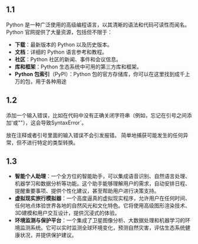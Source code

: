 ## 1.1
Python 是一种广泛使用的高级编程语言，以其清晰的语法和代码可读性而闻名。Python 官网提供了大量资源，包括但不限于：

- **下载**：最新版本的 Python 以及历史版本。
- **文档**：详细的 Python 语言参考和教程。
- **社区**：Python 社区的新闻、事件和会议信息。
- **库和框架**：Python 生态系统中可用的第三方库和框架。
- **Python 包索引**（PyPI）：Python 包的官方存储库，你可以在这里找到成千上万的包，用于各种用途
## 1.2
添加一个输入错误，比如在代码中没有正确关闭字符串（例如，忘记在引号之间添加'或""），这会导致SyntaxError`。

放在注释或者引号里面的输入错误不会引发报错。
简单地捕获可能发生的任何异常，但不进行特定的类型转换。
## 1.3

- **智能个人助理**：一个全方位的智能助手，可以集成语音识别、自然语言处理、机器学习和数据分析等功能。这个助手能够理解用户的需求，自动安排日程、提醒重要事项、提供个性化建议，甚至帮助用户进行决策支持。
- **虚拟现实旅行模拟器**：一个高度逼真的虚拟现实程序，允许用户在任何时间、任何地点体验世界各地的自然风光和文化特色。它将使用高级图形渲染技术、3D建模和用户交互设计，提供沉浸式的体验。
- **环境监测与保护平台**：一个集成了卫星图像分析、大数据处理和机器学习的环境监测系统。它可以实时监测全球环境变化，预测自然灾害，评估生态系统健康状况，并提供保护建议。
